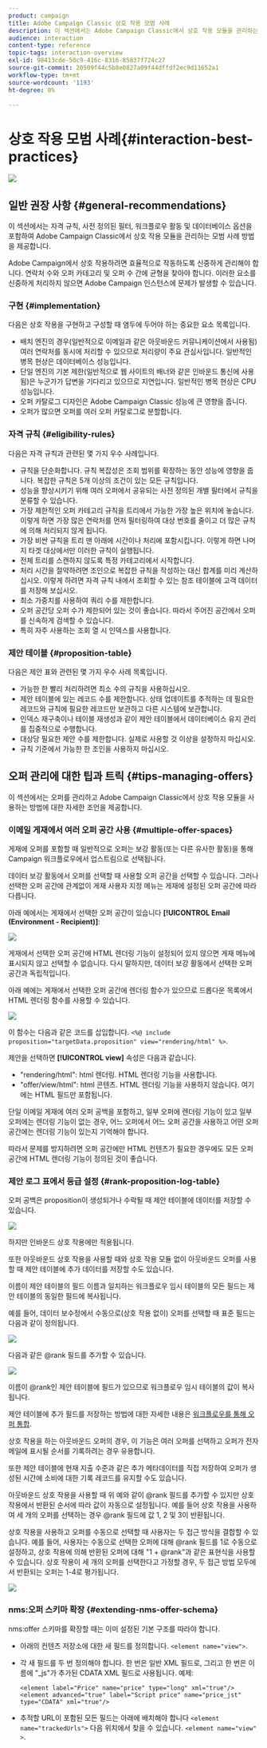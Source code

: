 ```yaml
---
product: campaign
title: Adobe Campaign Classic 상호 작용 모범 사례
description: 이 섹션에서는 Adobe Campaign Classic에서 상호 작용 모듈을 관리하는 모범 사례를 제공합니다.
audience: interaction
content-type: reference
topic-tags: interaction-overview
exl-id: 98413cde-50c9-416c-8316-85837f724c27
source-git-commit: 20509f44c5b8e0827a09f44dffdf2ec9d11652a1
workflow-type: tm+mt
source-wordcount: '1193'
ht-degree: 0%

---
```


# 상호 작용 모범 사례{#interaction-best-practices}

![](../../assets/v7-only.svg)

## 일반 권장 사항 {#general-recommendations}

이 섹션에서는 자격 규칙, 사전 정의된 필터, 워크플로우 활동 및 데이터베이스 옵션을 포함하여 Adobe Campaign Classic에서 상호 작용 모듈을 관리하는 모범 사례 방법을 제공합니다.

Adobe Campaign에서 상호 작용하려면 효율적으로 작동하도록 신중하게 관리해야 합니다. 연락처 수와 오퍼 카테고리 및 오퍼 수 간에 균형을 찾아야 합니다. 이러한 요소를 신중하게 처리하지 않으면 Adobe Campaign 인스턴스에 문제가 발생할 수 있습니다.

### 구현 {#implementation}

다음은 상호 작용을 구현하고 구성할 때 염두에 두어야 하는 중요한 요소 목록입니다.

* 배치 엔진의 경우(일반적으로 이메일과 같은 아웃바운드 커뮤니케이션에서 사용됨) 여러 연락처를 동시에 처리할 수 있으므로 처리량이 주요 관심사입니다. 일반적인 병목 현상은 데이터베이스 성능입니다.
* 단일 엔진의 기본 제한(일반적으로 웹 사이트의 배너와 같은 인바운드 통신에 사용됨)은 누군가가 답변을 기다리고 있으므로 지연입니다. 일반적인 병목 현상은 CPU 성능입니다.
* 오퍼 카탈로그 디자인은 Adobe Campaign Classic 성능에 큰 영향을 줍니다.
* 오퍼가 많으면 오퍼를 여러 오퍼 카탈로그로 분할합니다.

### 자격 규칙 {#eligibility-rules}

다음은 자격 규칙과 관련된 몇 가지 우수 사례입니다.

* 규칙을 단순화합니다. 규칙 복잡성은 조회 범위를 확장하는 동안 성능에 영향을 줍니다. 복잡한 규칙은 5개 이상의 조건이 있는 모든 규칙입니다.
* 성능을 향상시키기 위해 여러 오퍼에서 공유되는 사전 정의된 개별 필터에서 규칙을 분류할 수 있습니다.
* 가장 제한적인 오퍼 카테고리 규칙을 트리에서 가능한 가장 높은 위치에 놓습니다. 이렇게 하면 가장 많은 연락처를 먼저 필터링하여 대상 번호를 줄이고 더 많은 규칙에 의해 처리되지 않게 됩니다.
* 가장 비싼 규칙을 트리 맨 아래에 시간이나 처리에 포함시킵니다. 이렇게 하면 나머지 타겟 대상에서만 이러한 규칙이 실행됩니다.
* 전체 트리를 스캔하지 않도록 특정 카테고리에서 시작합니다.
* 처리 시간을 절약하려면 조인으로 복잡한 규칙을 작성하는 대신 합계를 미리 계산하십시오. 이렇게 하려면 자격 규칙 내에서 조회할 수 있는 참조 테이블에 고객 데이터를 저장해 보십시오.
* 최소 가중치를 사용하여 쿼리 수를 제한합니다.
* 오퍼 공간당 오퍼 수가 제한되어 있는 것이 좋습니다. 따라서 주어진 공간에서 오퍼를 신속하게 검색할 수 있습니다.
* 특히 자주 사용하는 조회 열 시 인덱스를 사용합니다.

### 제안 테이블 {#proposition-table}

다음은 제안 표와 관련된 몇 가지 우수 사례 목록입니다.

* 가능한 한 빨리 처리하려면 최소 수의 규칙을 사용하십시오.
* 제안 테이블에 있는 레코드 수를 제한합니다. 상태 업데이트를 추적하는 데 필요한 레코드와 규칙에 필요한 레코드만 보관하고 다른 시스템에 보관합니다.
* 인덱스 재구축이나 테이블 재생성과 같이 제안 테이블에서 데이터베이스 유지 관리를 집중적으로 수행합니다.
* 대상당 필요한 제안 수를 제한합니다. 실제로 사용할 것 이상을 설정하지 마십시오.
* 규칙 기준에서 가능한 한 조인을 사용하지 마십시오.

## 오퍼 관리에 대한 팁과 트릭 {#tips-managing-offers}

이 섹션에서는 오퍼를 관리하고 Adobe Campaign Classic에서 상호 작용 모듈을 사용하는 방법에 대한 자세한 조언을 제공합니다.

### 이메일 게재에서 여러 오퍼 공간 사용 {#multiple-offer-spaces}

게재에 오퍼를 포함할 때 일반적으로 오퍼는 보강 활동(또는 다른 유사한 활동)을 통해 Campaign 워크플로우에서 업스트림으로 선택됩니다.

데이터 보강 활동에서 오퍼를 선택할 때 사용할 오퍼 공간을 선택할 수 있습니다. 그러나 선택한 오퍼 공간에 관계없이 게재 사용자 지정 메뉴는 게재에 설정된 오퍼 공간에 따라 다릅니다.

아래 예에서는 게재에서 선택한 오퍼 공간이 있습니다 **[!UICONTROL Email (Environment - Recipient)]**:

![](assets/Interaction-best-practices-offer-space-selected.png)

게재에서 선택한 오퍼 공간에 HTML 렌더링 기능이 설정되어 있지 않으면 게재 메뉴에 표시되지 않고 선택할 수 없습니다. 다시 말하지만, 데이터 보강 활동에서 선택한 오퍼 공간과 독립적입니다.

아래 예에는 게재에서 선택한 오퍼 공간에 렌더링 함수가 있으므로 드롭다운 목록에서 HTML 렌더링 함수를 사용할 수 있습니다.

![](assets/Interaction-best-practices-HTML-rendering.png)

이 함수는 다음과 같은 코드를 삽입합니다. `<%@ include proposition="targetData.proposition" view="rendering/html" %>`.

제안을 선택하면 **[!UICONTROL view]** 속성은 다음과 같습니다.
* &quot;rendering/html&quot;: html 렌더링. HTML 렌더링 기능을 사용합니다.
* &quot;offer/view/html&quot;: html 콘텐츠. HTML 렌더링 기능을 사용하지 않습니다. 여기에는 HTML 필드만 포함됩니다.

단일 이메일 게재에 여러 오퍼 공백을 포함하고, 일부 오퍼에 렌더링 기능이 있고 일부 오퍼에는 렌더링 기능이 없는 경우, 어느 오퍼에서 어느 오퍼 공간을 사용하고 어떤 오퍼 공간에는 렌더링 기능이 있는지 기억해야 합니다.

따라서 문제를 방지하려면 오퍼 공간에만 HTML 컨텐츠가 필요한 경우에도 모든 오퍼 공간에 HTML 렌더링 기능이 정의된 것이 좋습니다.

### 제안 로그 표에서 등급 설정 {#rank-proposition-log-table}

오퍼 공백은 proposition이 생성되거나 수락될 때 제안 테이블에 데이터를 저장할 수 있습니다.

![](assets/Interaction-best-practices-offer-space-storage.png)

하지만 인바운드 상호 작용에만 적용됩니다.

또한 아웃바운드 상호 작용을 사용할 때와 상호 작용 모듈 없이 아웃바운드 오퍼를 사용할 때 제안 테이블에 추가 데이터를 저장할 수도 있습니다.

이름이 제안 테이블의 필드 이름과 일치하는 워크플로우 임시 테이블의 모든 필드는 제안 테이블의 동일한 필드에 복사됩니다.

예를 들어, 데이터 보수정에서 수동으로(상호 작용 없이) 오퍼를 선택할 때 표준 필드는 다음과 같이 정의됩니다.

![](assets/Interaction-best-practices-manual-offer-std-fields.png)

다음과 같은 @rank 필드를 추가할 수 있습니다.

![](assets/Interaction-best-practices-manual-offer-add-fields.png)

이름이 @rank인 제안 테이블에 필드가 있으므로 워크플로우 임시 테이블의 값이 복사됩니다.

제안 테이블에 추가 필드를 저장하는 방법에 대한 자세한 내용은 [워크플로우를 통해 오퍼 통합](../../interaction/using/integrating-an-offer-via-a-workflow.md#storing-offer-rankings-and-weights).

상호 작용을 하는 아웃바운드 오퍼의 경우, 이 기능은 여러 오퍼를 선택하고 오퍼가 전자 메일에 표시될 순서를 기록하려는 경우 유용합니다.

또한 제안 테이블에 현재 지출 수준과 같은 추가 메타데이터를 직접 저장하여 오퍼가 생성된 시간에 소비에 대한 기록 레코드를 유지할 수도 있습니다.

아웃바운드 상호 작용을 사용할 때 위 예와 같이 @rank 필드를 추가할 수 있지만 상호 작용에서 반환된 순서에 따라 값이 자동으로 설정됩니다. 예를 들어 상호 작용을 사용하여 세 개의 오퍼를 선택하는 경우 @rank 필드에 값 1, 2 및 3이 반환됩니다.

상호 작용을 사용하고 오퍼를 수동으로 선택할 때 사용자는 두 접근 방식을 결합할 수 있습니다. 예를 들어, 사용자는 수동으로 선택한 오퍼에 대해 @rank 필드를 1로 수동으로 설정하고, 상호 작용에 의해 반환된 오퍼에 대해 &quot;1 + @rank&quot;과 같은 표현식을 사용할 수 있습니다. 상호 작용이 세 개의 오퍼를 선택한다고 가정할 경우, 두 접근 방법 모두에서 반환되는 오퍼는 1-4로 평가됩니다.

![](assets/Interaction-best-practices-manual-offer-combined.png)

### nms:오퍼 스키마 확장 {#extending-nms-offer-schema}

nms:offer 스키마를 확장할 때는 이미 설정된 기본 구조를 따라야 합니다.
* 아래의 컨텐츠 저장소에 대한 새 필드를 정의합니다. `<element name="view">`.
* 각 새 필드를 두 번 정의해야 합니다. 한 번은 일반 XML 필드로, 그리고 한 번은 이름에 &quot;_js&quot;가 추가된 CDATA XML 필드로 사용됩니다. 예제:

   ```
   <element label="Price" name="price" type="long" xml="true"/>
   <element advanced="true" label="Script price" name="price_jst" type="CDATA" xml="true"/>
   ```

* 추적할 URL이 포함된 모든 필드는 아래에 배치해야 합니다 `<element name="trackedUrls">` 다음 위치에서 찾을 수 있습니다. `<element name="view" >`.
